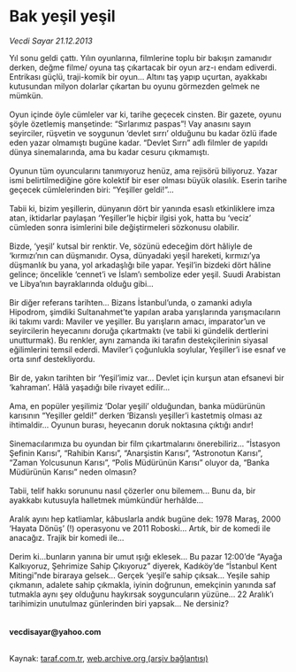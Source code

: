 # Bak yeşil yeşil

*Vecdi Sayar 21.12.2013*

<div class="yazi">Yıl sonu geldi çattı. Yılın oyunlarına, filmlerine toplu bir bakışın zamanıdır derken, değme filme/ oyuna taş çıkartacak bir oyun arz-ı endam ediverdi. Entrikası güçlü, traji-komik bir oyun... Altını taş yapıp uçurtan, ayakkabı kutusundan milyon dolarlar çıkartan bu oyunu görmezden gelmek ne mümkün.<br/><br/>Oyun içinde öyle cümleler var ki, tarihe geçecek cinsten. Bir gazete, oyunu şöyle özetlemiş manşetinde: “Sırlarımız paspas”! Vay anasını sayın seyirciler, rüşvetin ve soygunun ‘devlet sırrı’ olduğunu bu kadar özlü ifade eden yazar olmamıştı bugüne kadar. “Devlet Sırrı” adlı filmler de yapıldı dünya sinemalarında, ama bu kadar cesuru çıkmamıştı.<br/><br/>Oyunun tüm oyuncularını tanımıyoruz henüz, ama rejisörü biliyoruz. Yazar ismi belirtilmediğine göre kolektif bir eser olması büyük olasılık. Eserin tarihe geçecek cümlelerinden biri: “Yeşiller geldi!”...<br/><br/>Tabii ki, bizim yeşillerin, dünyanın dört bir yanında esaslı etkinliklere imza atan, iktidarlar paylaşan ‘Yeşiller’le hiçbir ilgisi yok, hatta bu ‘veciz’ cümleden sonra isimlerini bile değiştirmeleri sözkonusu olabilir.<br/><br/>Bizde, ‘yeşil’ kutsal bir renktir. Ve, sözünü edeceğim dört hâliyle de ‘kırmızı’nın can düşmanıdır. Oysa, dünyadaki yeşil hareketi, kırmızı’ya düşmanlık bu yana, yol arkadaşlığı bile yapar. Yeşil’in bizdeki dört hâline gelince; öncelikle ‘cennet’i ve İslam’ı sembolize eder yeşil. Suudi Arabistan ve Libya’nın bayraklarında olduğu gibi...<br/><br/>Bir diğer referans tarihten... Bizans İstanbul’unda, o zamanki adıyla Hipodrom, şimdiki Sultanahmet’te yapılan araba yarışlarında yarışmacıların iki takımı vardı: Maviler ve yeşiller. Bu yarışların amacı, imparator’un ve seyircilerin heyecanını doruğa çıkartmaktı (ve tabii ki gündelik dertlerini unutturmak). Bu renkler, aynı zamanda iki tarafın destekçilerinin siyasal eğilimlerini temsil ederdi. Maviler’i çoğunlukla soylular, Yeşiller’i ise esnaf ve orta sınıf destekliyordu.<br/><br/>Bir de, yakın tarihten bir ‘Yeşil’imiz var... Devlet için kurşun atan efsanevi bir ‘kahraman’. Hâlâ yaşadığı bile rivayet edilir...<br/><br/>Ama, en popüler yeşilimiz ‘Dolar yeşili’ olduğundan, banka müdürünün karısının “Yeşiller geldi!” derken ‘Bizanslı yeşiller’i kastetmiş olması az ihtimaldir... Oyunun burası, heyecanın doruk noktasına çıktığı andır!<br/><br/>Sinemacılarımıza bu oyundan bir film çıkartmalarını önerebiliriz... “İstasyon Şefinin Karısı”, “Rahibin Karısı”, “Anarşistin Karısı”, “Astronotun Karısı”, “Zaman Yolcusunun Karısı”, “Polis Müdürünün Karısı” oluyor da, “Banka Müdürünün Karısı” neden olmasın?<br/><br/>Tabii, telif hakkı sorununu nasıl çözerler onu bilemem... Bunu da, bir ayakkabı kutusuyla halletmek mümkündür herhâlde...<br/><br/>Aralık ayını hep katliamlar, kâbuslarla andık bugüne dek: 1978 Maraş, 2000 ‘Hayata Dönüş’ (!) operasyonu ve 2011 Roboski... Artık, bir de komedi ile anacağız. Trajik bir komedi ile...<br/><br/>Derim ki...bunların yanına bir umut ışığı eklesek... Bu pazar 12:00’de “Ayağa Kalkıyoruz, Şehrimize Sahip Çıkıyoruz” diyerek, Kadıköy’de “İstanbul Kent Mitingi”nde biraraya gelsek... Gerçek ‘yeşil’e sahip çıksak... Yeşile sahip çıkmanın, adalete sahip çıkmakla, iyinin doğrunun, emekçinin yanında saf tutmakla aynı şey olduğunu haykırsak soyguncuların yüzüne... 22 Aralık’ı tarihimizin unutulmaz günlerinden biri yapsak... Ne dersiniz?<br/><br/><br/><b>vecdisayar@yahoo.com</b><br/><br/>
</div>

Kaynak: [taraf.com.tr](http://www.taraf.com.tr:80/vecdi-sayar/makale-bak-yesil-yesil.htm), [web.archive.org (arşiv bağlantısı)](http://web.archive.org/web/20131223045922/http://www.taraf.com.tr:80/vecdi-sayar/makale-bak-yesil-yesil.htm)

